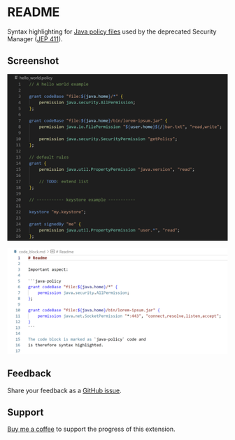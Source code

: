 # README

Syntax highlighting for [Java policy files](https://docs.oracle.com/javase/7/docs/technotes/guides/security/PolicyFiles.html) used by the deprecated Security Manager ([JEP 411](https://openjdk.org/jeps/411)).

## Screenshot

![Example](./media/screenshot.png)

![Markdown Injection](./media/markdown_injection.png)

## Feedback

Share your feedback as a [GitHub issue](https://github.com/anticultist/vscode-java-policy/issues/new).

## Support

[Buy me a coffee](https://ko-fi.com/anticultist) to support the progress of this extension.
